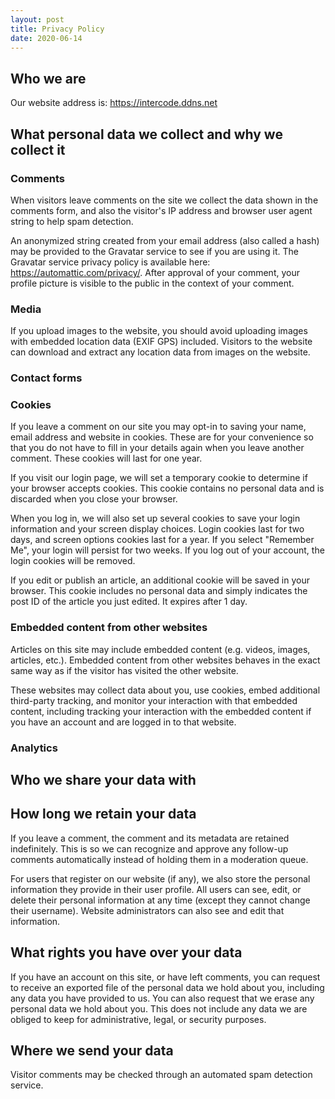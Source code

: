 ```yaml
---
layout: post
title: Privacy Policy
date: 2020-06-14
---
```


<!-- wp:heading -->

## Who we are

<!-- /wp:heading -->

<!-- wp:paragraph -->

Our website address is: https://intercode.ddns.net

<!-- /wp:paragraph -->

<!-- wp:heading -->

## What personal data we collect and why we collect it

<!-- /wp:heading -->

<!-- wp:heading {"level":3} -->

### Comments

<!-- /wp:heading -->

<!-- wp:paragraph -->

When visitors leave comments on the site we collect the data shown in the comments form, and also the visitor's IP address and browser user agent string to help spam detection.

<!-- /wp:paragraph -->

<!-- wp:paragraph -->

An anonymized string created from your email address (also called a hash) may be provided to the Gravatar service to see if you are using it. The Gravatar service privacy policy is available here: https://automattic.com/privacy/. After approval of your comment, your profile picture is visible to the public in the context of your comment.

<!-- /wp:paragraph -->

<!-- wp:heading {"level":3} -->

### Media

<!-- /wp:heading -->

<!-- wp:paragraph -->

If you upload images to the website, you should avoid uploading images with embedded location data (EXIF GPS) included. Visitors to the website can download and extract any location data from images on the website.

<!-- /wp:paragraph -->

<!-- wp:heading {"level":3} -->

### Contact forms

<!-- /wp:heading -->

<!-- wp:heading {"level":3} -->

### Cookies

<!-- /wp:heading -->

<!-- wp:paragraph -->

If you leave a comment on our site you may opt-in to saving your name, email address and website in cookies. These are for your convenience so that you do not have to fill in your details again when you leave another comment. These cookies will last for one year.

<!-- /wp:paragraph -->

<!-- wp:paragraph -->

If you visit our login page, we will set a temporary cookie to determine if your browser accepts cookies. This cookie contains no personal data and is discarded when you close your browser.

<!-- /wp:paragraph -->

<!-- wp:paragraph -->

When you log in, we will also set up several cookies to save your login information and your screen display choices. Login cookies last for two days, and screen options cookies last for a year. If you select "Remember Me", your login will persist for two weeks. If you log out of your account, the login cookies will be removed.

<!-- /wp:paragraph -->

<!-- wp:paragraph -->

If you edit or publish an article, an additional cookie will be saved in your browser. This cookie includes no personal data and simply indicates the post ID of the article you just edited. It expires after 1 day.

<!-- /wp:paragraph -->

<!-- wp:heading {"level":3} -->

### Embedded content from other websites

<!-- /wp:heading -->

<!-- wp:paragraph -->

Articles on this site may include embedded content (e.g. videos, images, articles, etc.). Embedded content from other websites behaves in the exact same way as if the visitor has visited the other website.

<!-- /wp:paragraph -->

<!-- wp:paragraph -->

These websites may collect data about you, use cookies, embed additional third-party tracking, and monitor your interaction with that embedded content, including tracking your interaction with the embedded content if you have an account and are logged in to that website.

<!-- /wp:paragraph -->

<!-- wp:heading {"level":3} -->

### Analytics

<!-- /wp:heading -->

<!-- wp:heading -->

## Who we share your data with

<!-- /wp:heading -->

<!-- wp:heading -->

## How long we retain your data

<!-- /wp:heading -->

<!-- wp:paragraph -->

If you leave a comment, the comment and its metadata are retained indefinitely. This is so we can recognize and approve any follow-up comments automatically instead of holding them in a moderation queue.

<!-- /wp:paragraph -->

<!-- wp:paragraph -->

For users that register on our website (if any), we also store the personal information they provide in their user profile. All users can see, edit, or delete their personal information at any time (except they cannot change their username). Website administrators can also see and edit that information.

<!-- /wp:paragraph -->

<!-- wp:heading -->

## What rights you have over your data

<!-- /wp:heading -->

<!-- wp:paragraph -->

If you have an account on this site, or have left comments, you can request to receive an exported file of the personal data we hold about you, including any data you have provided to us. You can also request that we erase any personal data we hold about you. This does not include any data we are obliged to keep for administrative, legal, or security purposes.

<!-- /wp:paragraph -->

<!-- wp:heading -->

## Where we send your data

<!-- /wp:heading -->

<!-- wp:paragraph -->

Visitor comments may be checked through an automated spam detection service.

<!-- /wp:paragraph -->